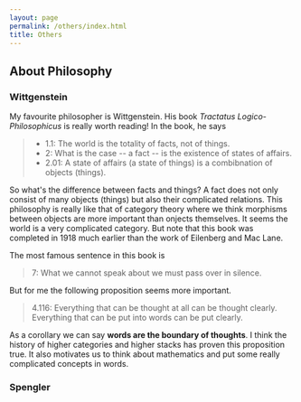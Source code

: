 ```yaml
---
layout: page
permalink: /others/index.html
title: Others
---
```


## About Philosophy
### Wittgenstein
My favourite philosopher is Wittgenstein. His book *Tractatus Logico-Philosophicus* is really worth reading! In the book, he says 
> - 1.1: The world is the totality of facts, not of things.
> - 2: What is the case -- a fact -- is the existence of states of affairs.
> - 2.01: A state of affairs (a state of things) is a combibnation of objects (things).

So what's the difference between facts and things? A fact does not only consist of many objects (things) but also their complicated relations. This philosophy is really like that of category theory where we think morphisms between objects are more important than onjects themselves. It seems the world is a very complicated category. But note that this book was completed in 1918 much earlier than the work of Eilenberg and Mac Lane.

The most famous sentence in this book is 
> 7: What we cannot speak about we must pass over in silence.

But for me the following proposition seems more important.
> 4.116: Everything that can be thought at all can be thought clearly. Everything that can be put into words can be put clearly.

As a corollary we can say **words are the boundary of thoughts**. I think the history of higher categories and higher stacks has proven this proposition true. It also motivates us to think about mathematics and put some really complicated concepts in words.

### Spengler
